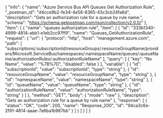 {
  "info": {
    "name": "Azure Service Bus API Queues Get Authorization Rule",
    "_postman_id": "d4cce9b2-fe34-4e56-8365-43c3cb24fa8d",
    "description": "Gets an authorization rule for a queue by rule name.",
    "schema": "https://schema.getpostman.com/json/collection/v2.0.0/"
  },
  "item": [
    {
      "name": "queues authorization rule",
      "item": [
        {
          "id": "333b1340-4999-4814-abb1-e1eb2cc97ff9",
          "name": "Queues_GetAuthorizationRule",
          "request": {
            "url": {
              "protocol": "http",
              "host": "management.azure.com",
              "path": [
                "subscriptions/:subscriptionId/resourceGroups/:resourceGroupName/providers/Microsoft.ServiceBus/namespaces/:namespaceName/queues/:queueName/authorizationRules/:authorizationRuleName"
              ],
              "query": [
                {
                  "key": "No Name",
                  "value": "%7B%7D",
                  "disabled": false
                }
              ],
              "variable": [
                {
                  "id": "subscriptionId",
                  "value": "subscriptionId",
                  "type": "string"
                },
                {
                  "id": "resourceGroupName",
                  "value": "resourceGroupName",
                  "type": "string"
                },
                {
                  "id": "namespaceName",
                  "value": "namespaceName",
                  "type": "string"
                },
                {
                  "id": "queueName",
                  "value": "queueName",
                  "type": "string"
                },
                {
                  "id": "authorizationRuleName",
                  "value": "authorizationRuleName",
                  "type": "string"
                }
              ]
            },
            "method": "GET",
            "body": {
              "mode": "raw"
            },
            "description": "Gets an authorization rule for a queue by rule name"
          },
          "response": [
            {
              "status": "OK",
              "code": 200,
              "name": "Response_200",
              "id": "94ca3c6e-2f91-4814-aaae-7a6ba1b987bb"
            }
          ]
        }
      ]
    }
  ]
}